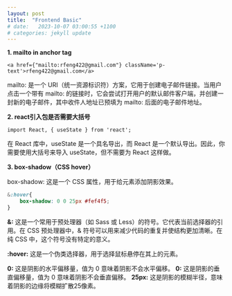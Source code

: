 ```yaml
---
layout: post
title:  "Frontend Basic"
# date:   2023-10-07 03:00:55 +1100
# categories: jekyll update
---
```


**1. mailto in anchor tag**

`<a href={"mailto:rfeng422@gmail.com"} className='p-text'>rfeng422@gmail.com</a>`

mailto: 是一个 URI（统一资源标识符）方案，它用于创建电子邮件链接。当用户点击一个带有 mailto: 的链接时，它会尝试打开用户的默认邮件客户端，并创建一封新的电子邮件，其中收件人地址已预填为 mailto: 后面的电子邮件地址。 

**2. react引入包是否需要大括号**

`import React, { useState } from 'react';`

在 React 库中，useState 是一个具名导出，而 React 是一个默认导出。因此，你需要使用大括号来导入 useState，但不需要为 React 这样做。

**3. box-shadow（CSS hover）**

box-shadow: 这是一个 CSS 属性，用于给元素添加阴影效果。

```css
&:hover{
    box-shadow: 0 0 25px #fef4f5;
}
```

**&:** 这是一个常用于预处理器（如 Sass 或 Less）的符号。它代表当前选择器的引用。在 CSS 预处理器中，& 符号可以用来减少代码的重复并使结构更加清晰。在纯 CSS 中，这个符号没有特定的意义。

**:hover:** 这是一个伪类选择器，用于选择鼠标悬停在其上的元素。

**0:** 这是阴影的水平偏移量，值为 0 意味着阴影不会水平偏移。
**0:** 这是阴影的垂直偏移量，值为 0 意味着阴影不会垂直偏移。
**25px:** 这是阴影的模糊半径，意味着阴影的边缘将模糊扩散25像素。